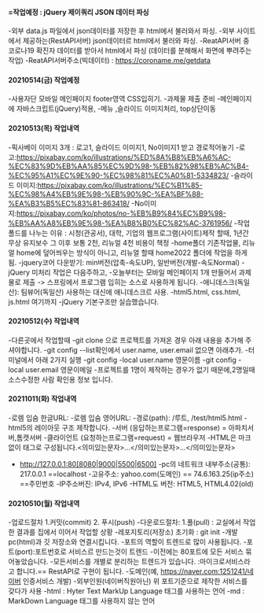 #### =작업예정 : jQuery 제이쿼리 JSON 데이터 파싱
-외부 data.js 파일에서 json데이터를 저장한 후 html에서 불러와서 파싱.
-외부 사이트에서 제공하는(RestAPI서버) json데이터르 html에서 불러와 파싱.
-ReatAPI서버 중 코로나19 확진자 데이터를 받아서 html에서 파싱 (데이터를 분해해서 화면에 뿌려주는 작업)
-ReatAPI서버주소(빅데이터) : https://coroname.me/getdata
#### 20210514(금) 작업예정
-사용자단 모바일 메인페이지 footer영역 CSS입히기.
-과제물 제출 준비
-메인페이지에 자바스크립트(jQuery)적용,
-메뉴 ,슬라이드 이미지처리, top상단이동

#### 20210513(목) 작업내역
-픽사베이 이미지 3개 : 로고1, 슬라이드 이미지1, No이미지1 받고 경로적어놓기
-로고:https://pixabay.com/ko/illustrations/%ED%8A%B8%EB%A6%AC-%EC%83%9D%EB%AA%85%EC%9D%98-%EB%82%98%EB%AC%B4-%EC%95%A1%EC%9E%90-%EC%98%81%EC%A0%81-5334823/
-슬라이드 이미지:https://pixabay.com/ko/illustrations/%EC%B1%85-%EC%98%A4%EB%9E%98-%EB%90%9C-%EA%BF%88-%EA%B3%B5%EC%83%81-863418/
-No이미지:https://pixabay.com/ko/photos/no-%EB%B9%84%EC%B9%98-%EB%AA%A8%EB%9E%98-%EA%B8%B0%EC%82%AC-3761956/
-작업폴드를 나누는 이유 : 시청(관공서), 대학, 기업의 웹프로그램(사이트)제작 할때, 1년간 무상 유지보수 그 이후 보통 2천, 리뉴얼 4천 비용이 책정
-home폴더 기존작업물, 리뉴얼 home에 덮어씌우는 방식이 아니고, 리뉴얼 할때 home2022 폴더에 작업을 하게 됨.
-jquery코어 다운받기: min버전(압축-속도UP), 일반버전(개발-속도Normal)
-jQuery 미처리 작업은 다음주하고,
-오늘부터는 모바일 메인페이지 1개 만들어서 과제물로 제출 -> 스프링에서 프로그램 입히는 소스로 사용하게 됩니다.
-애니데스크(독일산): 팀뷰어(독일산) 사용하는 대신에 애니데스크르 사용.
-html5.html, css.html, js.html 여기까지
-jQuery 기본구조만 실습했습니다.

#### 20210512(수) 작업내역
-다른곳에서 작업할때
-git clone 으로 프로젝트를 가져온 경우 아래 내용을 추가해 주셔야합니다.
-git config --list확인에서 user.name, user.email 없으면 아래추가.
-터미널에서 아래 2가지 실행
-git config  -local user.name 영문이름
-git config  -local user.email 영문이메일
-프로젝트를 1명이 제작하는 경우가 없기 때문에,2명일때 소스수정한 사람 확인용 정보 입니다.

#### 20211011(화) 작업내역
-로렘 입숨 한글URL:
-로렘 입숨 영어URL:
-경로(path): /루트, /test/html5.html
-html5의 레이아웃 구조 제작합니다.
-서버 (응답하는프로그램=response) = 아파치서버,톰캣서버
-클라이언트 (요청하는프로그램=request) = 웹브라우저
-HTML은 마크없이 태그로 구성됩니다.<의미있는문자>...</의미있는문자>...</의미있는문자>
- http://127.0.0.1:80[8080|9000|5500|6500]
-pc의 네트워크 내부주소(공통): 217.0.0.1 ==localhost
-고유주소: yahoo.com(도메인) == 74.6.163.25(ip주소) ==주민번호
-IP주소버진: IPv4, IPv6
-HTML도 버전: HTML5, HTML4.02(old)

#### 20210510(월) 작업내역
-업로드절차 1.커밋(commit) 2. 푸시(push)
-다운로드절차: 1.풀(pull) : 교실에서 작업한 결과를 집에서 이어서 작업할 상황
-레포지토리(저장소) 초기화 : git init
-개발pc(html)과 깃 저장소와 연결시킵니다.
-포트의 역할이 트렌드로 많이 사용됩니다.
-포트(port):포트번호로 서비스르 만드는것이 트렌드
-이전에는 80포트에 모든 서비스 묶어놓았습니다.
-모든서비스를 개별로 분리하는 트렌드가 있습니다. :마이크로서비스라고 합니다.== RestAPI로 구현이 됩니다.
-도메인(예, https://naver.com:1251241/네이버 인증서비스 개발)
-외부인원(네이버직원아닌) 위 포트기준으로 제작한 서비스를 갖다가 사용
-html : Hyter Text MarkUp Language 태그를 사용하는 언어
-md : MarkDown Language 태그를 사용하지 않는 언어